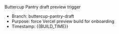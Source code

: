 Buttercup Pantry draft preview trigger

- Branch: buttercup-pantry-draft
- Purpose: force Vercel preview build for onboarding
- Timestamp: {{BUILD_TIME}}


